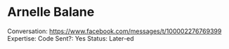 # Arnelle Balane

Conversation: https://www.facebook.com/messages/t/100002276769399
Expertise: Code
Sent?: Yes
Status: Later-ed
